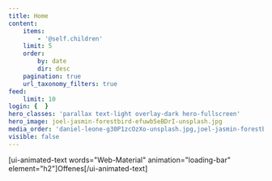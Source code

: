 ```yaml
---
title: Home
content:
    items:
        - '@self.children'
    limit: 5
    order:
        by: date
        dir: desc
    pagination: true
    url_taxonomy_filters: true
feed:
    limit: 10
login: {  }
hero_classes: 'parallax text-light overlay-dark hero-fullscreen'
hero_image: joel-jasmin-forestbird-efuwb5eBDrI-unsplash.jpg
media_order: 'daniel-leone-g30P1zcOzXo-unsplash.jpg,joel-jasmin-forestbird-efuwb5eBDrI-unsplash.jpg'
visible: false
---
```


[ui-animated-text words="Web-Material" animation="loading-bar" element="h2"]Offenes[/ui-animated-text]